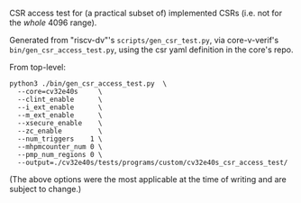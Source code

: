 CSR access test for (a practical subset of) implemented CSRs (i.e. not for the _whole_ 4096 range).

Generated from "riscv-dv"'s `scripts/gen_csr_test.py`, via core-v-verif's
`bin/gen_csr_access_test.py`, using the csr yaml definition in the core's repo.

From top-level:
```
python3 ./bin/gen_csr_access_test.py  \
  --core=cv32e40s     \
  --clint_enable      \
  --i_ext_enable      \
  --m_ext_enable      \
  --xsecure_enable    \
  --zc_enable         \
  --num_triggers    1 \
  --mhpmcounter_num 0 \
  --pmp_num_regions 0 \
  --output=./cv32e40s/tests/programs/custom/cv32e40s_csr_access_test/
```
(The above options were the most applicable at the time of writing and are subject to change.)
